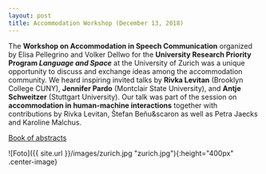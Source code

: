 ```yaml
---
layout: post
title: Accommodation Workshop (December 13, 2018)
---
```


The <strong>Workshop on Accommodation in Speech Communication</strong> organized by Elisa Pellegrino and Volker Dellwo for the <strong>University Research Priority Program <em>Language and Space</em></strong> at the University of Zurich was a unique opportunity to discuss and exchange ideas among the accommodation community. We heard inspiring invited talks by <strong>Rivka Levitan</strong> (Brooklyn College CUNY), <strong>Jennifer Pardo</strong> (Montclair State University), and <strong>Antje Schweitzer</strong> (Stuttgart University). 
Our talk was part of the session on <strong>accommodation in human-machine interactions</strong> together with contributions by Rivka Levitan, &Scaron;tefan Be&#328;u&scaron as well as Petra Jaecks and Karoline Malchus.

<a href="https://www.spur.uzh.ch/dam/jcr:17633c54-f8cf-4263-af3d-d0f0db1c89ad/Booklet%20Abstracts%20WS%20Accommodation%20Dec%202018.pdf" 
target="_blank" rel="noopener">Book of abstracts</a>

![Foto]({{ site.url }}/images/zurich.jpg "zurich.jpg"){:height="400px" .center-image}
